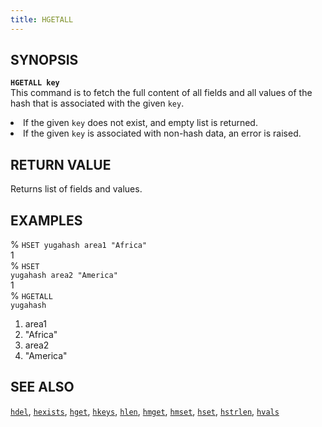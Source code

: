 ```yaml
---
title: HGETALL
---
```


## SYNOPSIS
<code><b>HGETALL key</b></code><br>
This command is to fetch the full content of all fields and all values of the hash that is associated with the given <code>key</code>.

<li>If the given <code>key</code> does not exist, and empty list is returned.</li>
<li>If the given <code>key</code> is associated with non-hash data, an error is raised.</li>

## RETURN VALUE
Returns list of fields and values.

## EXAMPLES
% <code>HSET yugahash area1 "Africa"</code><br>
1<br>
% <code>HSET yugahash area2 "America"</code><br>
1<br>
% <code>HGETALL yugahash</code><br>
1) area1<br>
2) "Africa"<br>
3) area2<br>
4) "America"<br>

## SEE ALSO
[`hdel`](/yql/redis/hdel/), [`hexists`](/yql/redis/hexists/), [`hget`](/yql/redis/hget/), [`hkeys`](/yql/redis/hkeys/), [`hlen`](/yql/redis/hlen/), [`hmget`](/yql/redis/hmget/), [`hmset`](/yql/redis/hmset/), [`hset`](/yql/redis/hset/), [`hstrlen`](/yql/redis/hstrlen/), [`hvals`](/yql/redis/hvals/)
